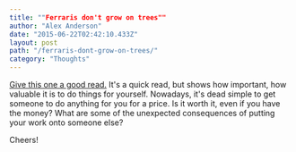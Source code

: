 ```yaml
---
title: ""Ferraris don't grow on trees""
author: "Alex Anderson"
date: "2015-06-22T02:42:10.433Z"
layout: post
path: "/ferraris-dont-grow-on-trees/"
category: "Thoughts"
---
```


[Give this one a good read.](http://bryce.vc/post/122199637090/ferraris-dont-grow-on-trees) It's a quick read, but shows how important, how valuable it is to do things for yourself. Nowadays, it's dead simple to get someone to do anything for you for a price. Is it worth it, even if you have the money? What are some of the unexpected consequences of putting your work onto someone else?

Cheers!
